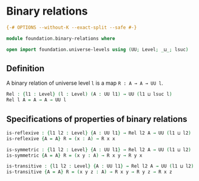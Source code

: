 # Binary relations

```agda
{-# OPTIONS --without-K --exact-split --safe #-}

module foundation.binary-relations where

open import foundation.universe-levels using (UU; Level; _⊔_; lsuc)
```

## Definition

A binary relation of universe level `l` is a map `R : A → A → UU l`.

```agda
Rel : {l1 : Level} (l : Level) (A : UU l1) → UU (l1 ⊔ lsuc l)
Rel l A = A → A → UU l
```

## Specifications of properties of binary relations

```agda
is-reflexive : {l1 l2 : Level} {A : UU l1} → Rel l2 A → UU (l1 ⊔ l2)
is-reflexive {A = A} R = (x : A) → R x x

is-symmetric : {l1 l2 : Level} {A : UU l1} → Rel l2 A → UU (l1 ⊔ l2)
is-symmetric {A = A} R = (x y : A) → R x y → R y x

is-transitive : {l1 l2 : Level} {A : UU l1} → Rel l2 A → UU (l1 ⊔ l2)
is-transitive {A = A} R = (x y z : A) → R x y → R y z → R x z
```
